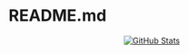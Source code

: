 # README.md
<p align="center">
    <a href="https://github.com/vipboddy">
      <img alt="GitHub Stats" src="https://github-readme-stats.vercel.app/api?username=vipboddy&hide=["issues","prs"]&show_icons=true" />
    </a>
</p>

